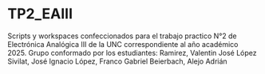 # TP2_EAIII
Scripts y workspaces confeccionados para el trabajo practico N°2 de Electrónica Analógica III de la UNC correspondiente al año académico 2025.
Grupo conformado por los estudiantes:
Ramirez, Valentin José
López Sivilat, José Ignacio
López, Franco Gabriel
Beierbach, Alejo Adrián
